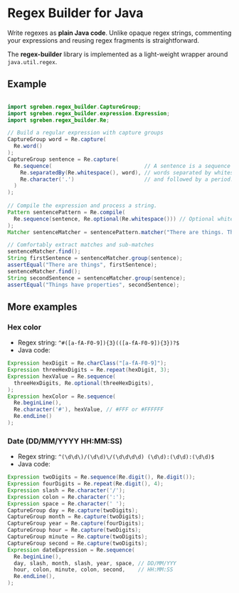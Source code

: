# Regex Builder for Java

Write regexes as **plain Java code**. Unlike opaque regex strings, commenting your expressions and reusing regex fragments is straightforward.

The **regex-builder** library is implemented as a light-weight wrapper around `java.util.regex`.

## Example

```java

import sgreben.regex_builder.CaptureGroup;
import sgreben.regex_builder.expression.Expression;
import sgreben.regex_builder.Re;

// Build a regular expression with capture groups
CaptureGroup word = Re.capture(
  Re.word()
);
CaptureGroup sentence = Re.capture(
  Re.sequence(                             // A sentence is a sequence of
    Re.separatedBy(Re.whitespace(), word), // words separated by whitespace
    Re.character('.')                      // and followed by a period.
  )
);
      
// Compile the expression and process a string.
Pattern sentencePattern = Re.compile(
  Re.sequence(sentence, Re.optional(Re.whitespace())) // Optional whitespace at the end
);
Matcher sentenceMatcher = sentencePattern.matcher("There are things. Things have properties.");

// Comfortably extract matches and sub-matches
sentenceMatcher.find();
String firstSentence = sentenceMatcher.group(sentence);
assertEqual("There are things", firstSentence);
sentenceMatcher.find();
String secondSentence = sentenceMatcher.group(sentence);
assertEqual("Things have properties", secondSentence);
```

## More examples

### Hex color

- Regex string: `^#([a-fA-F0-9]){3}(([a-fA-F0-9]){3})?$`
- Java code:
```java
Expression hexDigit = Re.charClass("[a-fA-F0-9]");
Expression threeHexDigits = Re.repeat(hexDigit, 3);
Expression hexValue = Re.sequence(
  threeHexDigits, Re.optional(threeHexDigits),
);
Expression hexColor = Re.sequence(
  Re.beginLine(), 
  Re.character('#'), hexValue, // #FFF or #FFFFFF 
  Re.endLine()
);

```

### Date (DD/MM/YYYY HH:MM:SS)

- Regex string: `^(\d\d\)/(\d\d)\/(\d\d\d\d) (\d\d):(\d\d):(\d\d)$`
- Java code:
```java
Expression twoDigits = Re.sequence(Re.digit(), Re.digit());
Expression fourDigits = Re.repeat(Re.digit(), 4);
Expression slash = Re.character('/');
Expression colon = Re.character(':');
Expression space = Re.character(' ');
CaptureGroup day = Re.capture(twoDigits);
CaptureGroup month = Re.capture(twoDigits);
CaptureGroup year = Re.capture(fourDigits);
CaptureGroup hour = Re.capture(twoDigits);
CaptureGroup minute = Re.capture(twoDigits);
CaptureGroup second = Re.capture(twoDigits);
Expression dateExpression = Re.sequence(
  Re.beginLine(),
  day, slash, month, slash, year, space, // DD/MM/YYY
  hour, colon, minute, colon, second,    // HH:MM:SS
  Re.endLine(),
);